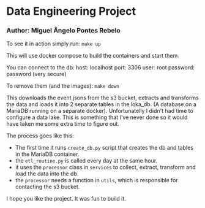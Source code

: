 # Data Engineering Project

### Author: Miguel Ângelo Pontes Rebelo

To see it in action simply run:
`make up`

This will use docker compose to build the containers and start them.

You can connect to the db:
host: localhost
port: 3306
user: root
password: password (very secure)

To remove them (and the images):
`make down`

This downloads the event jsons from the s3 bucket, extracts and transforms the data and loads it into 2 separate tables in the loka_db. (A database on a MariaDB running on a separate docker). Unfortunatelly I didn't had time to configure a data lake. This is something that I've never done so it would have taken me some extra time to figure out. 

The process goes like this:
- The first time it runs `create_db.py` script that creates the db and tables in the MariaDB container.
- the `etl_routine.py` is called every day at the same hour.
- it uses the `processor` class in `services` to collect, extract, transform and load the data into the db.
- the `processor` needs a function in `utils`, which is responsible for contacting the s3 bucket.

I hope you like the project. It was fun to build it. 

